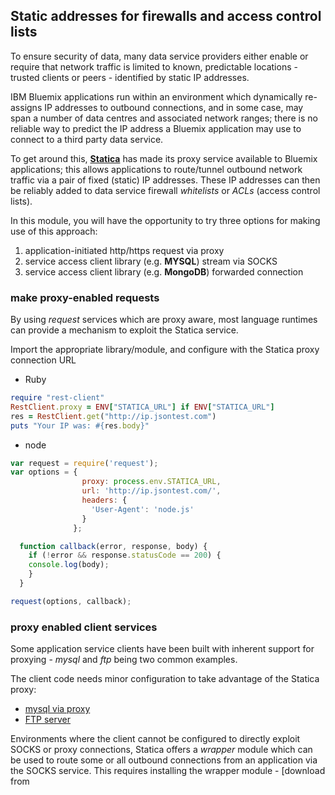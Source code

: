## Static addresses for firewalls and access control lists

To ensure security of data, many data service providers either enable or require that network traffic is limited to known, predictable locations - trusted clients or peers - identified by static IP addresses.

IBM Bluemix applications run within an environment which dynamically re-assigns IP addresses to outbound connections, and in some case, may span a number of data centres and associated network ranges; there is no reliable way to predict the IP address a Bluemix application may use to connect to a third party data service.

To get around this, [**Statica**](http://support.statica.io/support/solutions/articles/5000614144-ibm-bluemix) has made its proxy service available to Bluemix applications; this allows applications to route/tunnel outbound network traffic via a pair of fixed (static) IP addresses. These IP addresses can then be reliably added to data service firewall *whitelists* or *ACLs* (access control lists).

In this module, you will have the opportunity to try three options for making use of this approach:

1. application-initiated http/https request via proxy
1. service access client library (e.g. **MYSQL**) stream via SOCKS
1. service access client library (e.g. **MongoDB**) forwarded connection

### make proxy-enabled requests

By using *request* services which are proxy aware, most language runtimes can provide a mechanism to exploit the Statica service.

Import the appropriate library/module, and configure with the Statica proxy connection URL

+ Ruby
``` ruby
require "rest-client"
RestClient.proxy = ENV["STATICA_URL"] if ENV["STATICA_URL"]
res = RestClient.get("http://ip.jsontest.com")
puts "Your IP was: #{res.body}"
```
+ node
``` javascript
var request = require('request');
var options = {
                proxy: process.env.STATICA_URL,
                url: 'http://ip.jsontest.com/',
                headers: {
                  'User-Agent': 'node.js'
                }
              };

  function callback(error, response, body) {
    if (!error && response.statusCode == 200) {
    console.log(body);
    }
  }

request(options, callback);
```

### proxy enabled client services

Some application service clients have been built with inherent support for proxying  - *mysql* and *ftp* being two common examples.

The client code needs minor configuration to take advantage of the Statica proxy:

+ [mysql via proxy](http://support.statica.io/support/solutions/articles/5000543888-accessing-a-mysql-database-via-a-static-ip-from-node-js-)
+ [FTP server](http://support.statica.io/support/solutions/articles/5000544264-accessing-an-ftp-server-from-a-static-ip-in-php)

Environments where the client cannot be configured to directly exploit SOCKS or proxy connections, Statica offers a *wrapper* module which can be used to route some or all outbound connections from an application via the SOCKS service. This requires installing the wrapper module - [download from 
